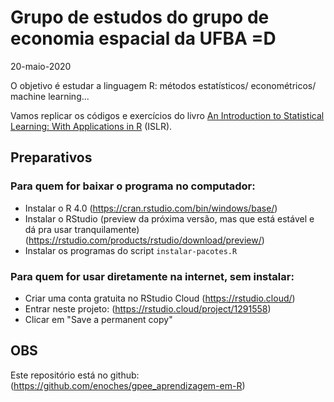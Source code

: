  
# Grupo de estudos do grupo de economia espacial da UFBA =D  

20-maio-2020



O objetivo é estudar a linguagem R: métodos estatísticos/ econométricos/ machine learning...  

Vamos replicar os códigos e exercícios do livro [An Introduction to Statistical Learning: With Applications in R](http://faculty.marshall.usc.edu/gareth-james/ISL/) (ISLR).  





## Preparativos    

### Para quem for baixar o programa no computador: 

- Instalar o R 4.0 (https://cran.rstudio.com/bin/windows/base/)  
- Instalar o RStudio (preview da próxima versão, mas que está estável e dá pra usar tranquilamente) (https://rstudio.com/products/rstudio/download/preview/)  
- Instalar os programas do script `instalar-pacotes.R`



### Para quem for usar diretamente na internet, sem instalar:  

- Criar uma conta gratuita no RStudio Cloud (https://rstudio.cloud/)   
- Entrar neste projeto: (https://rstudio.cloud/project/1291558)  
- Clicar em "Save a permanent copy"



## OBS 

Este repositório está no github: (https://github.com/enoches/gpee_aprendizagem-em-R)


